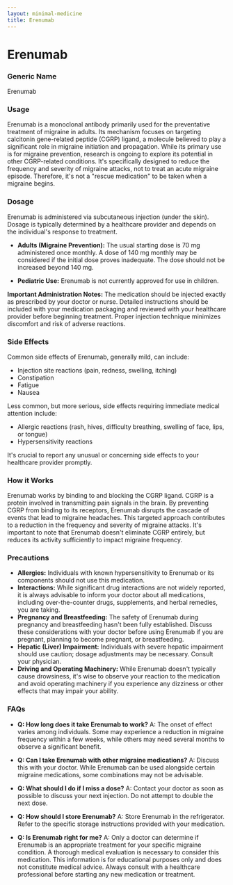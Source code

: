 ```yaml
---
layout: minimal-medicine
title: Erenumab
---
```


# Erenumab
### Generic Name
Erenumab

### Usage
Erenumab is a monoclonal antibody primarily used for the preventative treatment of migraine in adults.  Its mechanism focuses on targeting calcitonin gene-related peptide (CGRP) ligand, a molecule believed to play a significant role in migraine initiation and propagation. While its primary use is for migraine prevention, research is ongoing to explore its potential in other CGRP-related conditions.  It's specifically designed to reduce the frequency and severity of migraine attacks, not to treat an acute migraine episode.  Therefore, it's not a "rescue medication" to be taken when a migraine begins.


### Dosage
Erenumab is administered via subcutaneous injection (under the skin).  Dosage is typically determined by a healthcare provider and depends on the individual's response to treatment. 

* **Adults (Migraine Prevention):** The usual starting dose is 70 mg administered once monthly.  A dose of 140 mg monthly may be considered if the initial dose proves inadequate.  The dose should not be increased beyond 140 mg.

* **Pediatric Use:**  Erenumab is not currently approved for use in children.

**Important Administration Notes:**  The medication should be injected exactly as prescribed by your doctor or nurse. Detailed instructions should be included with your medication packaging and reviewed with your healthcare provider before beginning treatment.  Proper injection technique minimizes discomfort and risk of adverse reactions.


### Side Effects
Common side effects of Erenumab, generally mild, can include:

* Injection site reactions (pain, redness, swelling, itching)
* Constipation
* Fatigue
* Nausea

Less common, but more serious, side effects requiring immediate medical attention include:

* Allergic reactions (rash, hives, difficulty breathing, swelling of face, lips, or tongue)
* Hypersensitivity reactions

It's crucial to report any unusual or concerning side effects to your healthcare provider promptly.


### How it Works
Erenumab works by binding to and blocking the CGRP ligand.  CGRP is a protein involved in transmitting pain signals in the brain. By preventing CGRP from binding to its receptors, Erenumab disrupts the cascade of events that lead to migraine headaches.  This targeted approach contributes to a reduction in the frequency and severity of migraine attacks.  It's important to note that Erenumab doesn't eliminate CGRP entirely, but reduces its activity sufficiently to impact migraine frequency.


### Precautions
* **Allergies:** Individuals with known hypersensitivity to Erenumab or its components should not use this medication.
* **Interactions:**  While significant drug interactions are not widely reported, it is always advisable to inform your doctor about all medications, including over-the-counter drugs, supplements, and herbal remedies, you are taking.
* **Pregnancy and Breastfeeding:**  The safety of Erenumab during pregnancy and breastfeeding hasn't been fully established.  Discuss these considerations with your doctor before using Erenumab if you are pregnant, planning to become pregnant, or breastfeeding.
* **Hepatic (Liver) Impairment:** Individuals with severe hepatic impairment should use caution; dosage adjustments may be necessary. Consult your physician.
* **Driving and Operating Machinery:** While Erenumab doesn't typically cause drowsiness, it's wise to observe your reaction to the medication and avoid operating machinery if you experience any dizziness or other effects that may impair your ability.


### FAQs

* **Q: How long does it take Erenumab to work?**  A:  The onset of effect varies among individuals.  Some may experience a reduction in migraine frequency within a few weeks, while others may need several months to observe a significant benefit.


* **Q: Can I take Erenumab with other migraine medications?** A: Discuss this with your doctor.  While Erenumab can be used alongside certain migraine medications, some combinations may not be advisable.


* **Q: What should I do if I miss a dose?** A:  Contact your doctor as soon as possible to discuss your next injection.  Do not attempt to double the next dose.


* **Q: How should I store Erenumab?** A:  Store Erenumab in the refrigerator.  Refer to the specific storage instructions provided with your medication.


* **Q: Is Erenumab right for me?** A:  Only a doctor can determine if Erenumab is an appropriate treatment for your specific migraine condition.  A thorough medical evaluation is necessary to consider this medication.  This information is for educational purposes only and does not constitute medical advice.  Always consult with a healthcare professional before starting any new medication or treatment.
